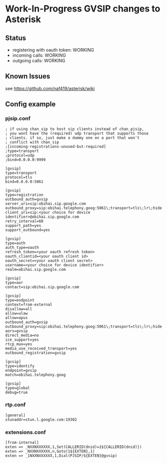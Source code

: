 # Work-In-Progress GVSIP changes to Asterisk

## Status
- registering with oauth token: WORKING
- incoming calls: WORKING
- outgoing calls: WORKING

## Known Issues
see https://github.com/naf419/asterisk/wiki

## Config example

### pjsip.conf
```
; if using chan_sip to host sip clients instead of chan_pjsip,
; you wont have the (required) udp transport that supports those
; clients. if so, just make a dummy one on a port that won't
; conflict with chan_sip
;[incoming-registrations-unused-but-required]
;type=transport
;protocol=udp
;bind=0.0.0.0:9999

[gvsip]
type=transport
protocol=tls
bind=0.0.0.0:5061

[gvsip]
type=registration
outbound_auth=gvsip
server_uri=sip:obihai.sip.google.com
outbound_proxy=sip:obihai.telephony.goog:5061\;transport=tls\;lr\;hide
client_uri=sip:<your choice for device identifier>@obihai.sip.google.com
retry_interval=60
support_path=yes
support_outbound=yes

[gvsip]
type=auth
auth_type=oauth
refresh_token=<your oauth refresh token>
oauth_clientid=<your oauth client id>
oauth_secret=<your oauth client secret>
username=<your choice for device identifier>
realm=obihai.sip.google.com

[gvsip]
type=aor
contact=sip:obihai.sip.google.com

[gvsip]
type=endpoint
context=from-external
disallow=all
allow=ulaw
allow=opus
outbound_auth=gvsip
outbound_proxy=sip:obihai.telephony.goog:5061\;transport=tls\;lr\;hide
aors=gvsip
direct_media=no
ice_support=yes
rtcp_mux=yes
media_use_received_transport=yes
outbound_registration=gvsip

[gvsip]
type=identify
endpoint=gvsip
match=obihai.telephony.goog

[gvsip]
type=global
debug=true
```

### rtp.conf
```
[general]
stunaddr=stun.l.google.com:19302
```

### extensions.conf
```
[from-internal]
exten => _NXXNXXXXXX,1,Set(CALLERID(dnid)=1${CALLERID(dnid)})
exten => _NXXNXXXXXX,n,Goto(1${EXTEN},1)
exten => _1NXXNXXXXXX,1,Dial(PJSIP/${EXTEN}@gvsip)
```
